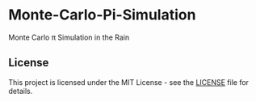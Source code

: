 # Monte-Carlo-Pi-Simulation
Monte Carlo π Simulation in the Rain 











## License

This project is licensed under the MIT License - see the [LICENSE](LICENSE) file for details.
